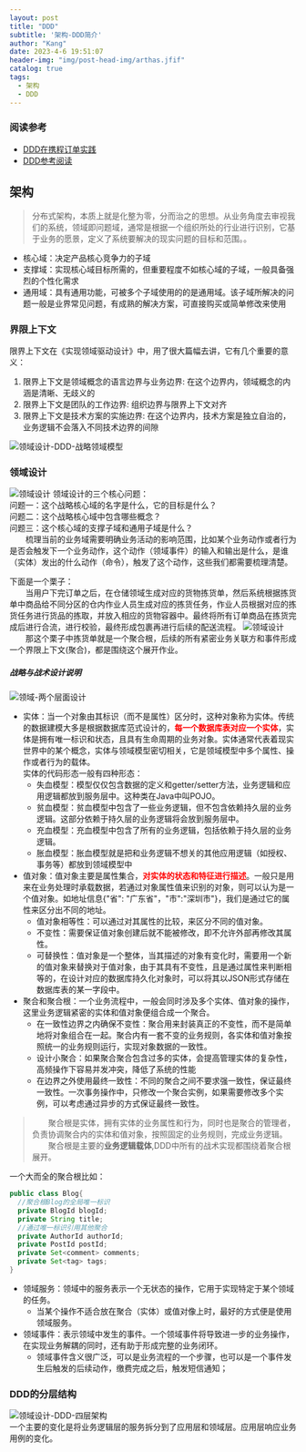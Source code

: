 ```yaml
---
layout: post
title: "DDD"
subtitle: '架构-DDD简介'
author: "Kang"
date: 2023-4-6 19:51:07
header-img: "img/post-head-img/arthas.jfif"
catalog: true
tags:
  - 架构
  - DDD
---
```

### 阅读参考
- [DDD在携程订单实践](https://zhuanlan.zhihu.com/p/620103914)
- [DDD参考阅读](https://zhuanlan.zhihu.com/p/641295531?utm_id=0)  
## 架构
> 分布式架构，本质上就是化整为零，分而治之的思想。从业务角度去审视我们的系统，领域即问题域，通常是根据一个组织所处的行业进行识别，它基于业务的愿景，定义了系统要解决的现实问题的目标和范围。。
- 核心域：决定产品核心竞争力的子域
- 支撑域：实现核心域目标所需的，但重要程度不如核心域的子域，一般具备强烈的个性化需求
- 通用域：具有通用功能，可被多个子域使用的的是通用域。该子域所解决的问题一般是业界常见问题，有成熟的解决方案，可直接购买或简单修改来使用

### 界限上下文
限界上下文在《实现领域驱动设计》中，用了很大篇幅去讲，它有几个重要的意义：  
1. 限界上下文是领域概念的语言边界与业务边界: 在这个边界内，领域概念的内涵是清晰、无歧义的
2. 限界上下文是团队的工作边界: 组织边界与限界上下文对齐
3. 限界上下文是技术方案的实施边界: 在这个边界内，技术方案是独立自治的，业务逻辑不会落入不同技术边界的间隙

![领域设计-DDD-战略领域模型](https://raw.githubusercontent.com/kangzhihu/images/master/领域设计-DDD-战略领域模型.png)

### 领域设计

![领域设计](https://raw.githubusercontent.com/kangzhihu/images/master/领域设计.png)
领域设计的三个核心问题：  
问题一：这个战略核心域的名字是什么，它的目标是什么？  
问题二：这个战略核心域中包含哪些概念？  
问题三：这个核心域的支撑子域和通用子域是什么？  
&emsp;&emsp;梳理当前的业务域需要明确业务活动的影响范围，比如某个业务动作或者行为是否会触发下一个业务动作，这个动作（领域事件）的输入和输出是什么，是谁（实体）发出的什么动作（命令），触发了这个动作，这些我们都需要梳理清楚。 

下面是一个栗子：  
&emsp;&emsp;当用户下完订单之后，在仓储领域生成对应的货物拣货单，然后系统根据拣货单中商品给不同分区的仓内作业人员生成对应的拣货任务，作业人员根据对应的拣货任务进行货品的拣取，并放入相应的货物容器中。最终将所有订单商品在拣货完成后进行合流，进行校验，最终形成包裹再进行后续的配送流程。
![领域设计](https://raw.githubusercontent.com/kangzhihu/images/master/领域设计-聚合demo.png)  
&emsp;&emsp;那这个栗子中拣货单就是一个聚合根，后续的所有紧密业务关联方和事件形成一个界限上下文(聚合)，都是围绕这个展开作业。  

##### 战略与战术设计说明
![领域-两个层面设计](https://raw.githubusercontent.com/kangzhihu/images/master/领域设计-DDD.png)  
- 实体：当一个对象由其标识（而不是属性）区分时，这种对象称为实体。传统的数据建模大多是根据数据库范式设计的，**<font color="red">每一个数据库表对应一个实体</font>**，实体是拥有唯一标识和状态，且具有生命周期的业务对象。实体通常代表着现实世界中的某个概念，实体与领域模型密切相关，它是领域模型中多个属性、操作或者行为的载体。  
  实体的代码形态一般有四种形态：
  + 失血模型：模型仅仅包含数据的定义和getter/setter方法，业务逻辑和应用逻辑都放到服务层中。这种类在Java中叫POJO。
  + 贫血模型：贫血模型中包含了一些业务逻辑，但不包含依赖持久层的业务逻辑。这部分依赖于持久层的业务逻辑将会放到服务层中。
  + 充血模型：充血模型中包含了所有的业务逻辑，包括依赖于持久层的业务逻辑。
  + 胀血模型：胀血模型就是把和业务逻辑不想关的其他应用逻辑（如授权、事务等）都放到领域模型中
- 值对象：值对象主要是属性集合，**<font color="red">对实体的状态和特征进行描述</font>**。一般只是用来在业务处理时承载数据，若通过对象属性值来识别的对象，则可以认为是一个值对象。如地址信息{"省": "广东省"，"市":"深圳市"}，我们是通过它的属性来区分出不同的地址。   
  + 值对象相等性：可以通过对其属性的比较，来区分不同的值对象。
  + 不变性：需要保证值对象创建后就不能被修改，即不允许外部再修改其属性。 
  + 可替换性：值对象是一个整体，当其描述的对象有变化时，需要用一个新的值对象来替换对于值对象，由于其具有不变性，且是通过属性来判断相等的，在设计对应的数据库持久化对象时，可以将其以JSON形式存储在数据库表的某一字段中。  
- 聚合和聚合根：一个业务流程中，一般会同时涉及多个实体、值对象的操作，这里业务逻辑紧密的实体和值对象便组合成一个聚合。  
  + 在一致性边界之内确保不变性：聚合用来封装真正的不变性，而不是简单地将对象组合在一起。聚合内有一套不变的业务规则，各实体和值对象按照统一的业务规则运行，实现对象数据的一致性。
  + 设计小聚合：如果聚合聚合包含过多的实体，会提高管理实体的复杂性，高频操作下容易并发冲突，降低了系统的性能
  + 在边界之外使用最终一致性：不同的聚合之间不要求强一致性，保证最终一致性。一次事务操作中，只修改一个聚合实例，如果需要修改多个实例，可以考虑通过异步的方式保证最终一致性。
> &emsp;&emsp;聚合根是实体，拥有实体的业务属性和行为，同时也是聚合的管理者，负责协调聚合内的实体和值对象，按照固定的业务规则，完成业务逻辑。  
> &emsp;&emsp;聚合根是主要的**业务逻辑载体**,DDD中所有的战术实现都围绕着聚合根展开。  

一个大而全的聚合根比如：
```java
public class Blog{
  //聚合根Blog的全局唯一标识
  private BlogId blogId;
  private String title;
  //通过唯一标识引用其他聚合
  private AuthorId authorId;
  private PostId postId;
  private Set<comment> comments;
  private Set<tag> tags;
}
```
- 领域服务：领域中的服务表示一个无状态的操作，它用于实现特定于某个领域的任务。
  + 当某个操作不适合放在聚合（实体）或值对像上时，最好的方式便是使用领域服务。
- 领域事件：表示领域中发生的事件。一个领域事件将导致进一步的业务操作，在实现业务解耦的同时，还有助于形成完整的业务闭环。
  + 领域事件含义很广泛，可以是业务流程的一个步骤，也可以是一个事件发生后触发的后续动作，缴费完成之后，触发短信通知；  

### DDD的分层结构
![领域设计-DDD-四层架构](https://raw.githubusercontent.com/kangzhihu/images/master/领域设计-DDD-四层架构.jpg)  
一个主要的变化是将业务逻辑层的服务拆分到了应用层和领域层。应用层响应业务用例的变化。 










